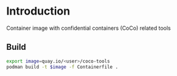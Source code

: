 # Introduction

Container image with confidential containers (CoCo) related tools

## Build

```sh
export image=quay.io/<user>/coco-tools
podman build -t $image -f Containerfile .
```
